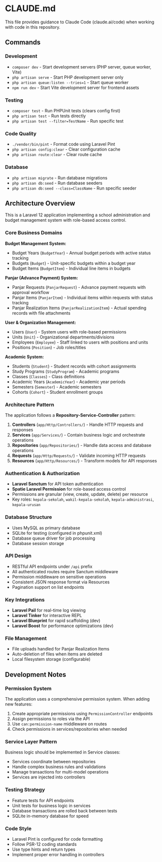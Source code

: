 # CLAUDE.md

This file provides guidance to Claude Code (claude.ai/code) when working with code in this repository.

## Commands

### Development
- `composer dev` - Start development servers (PHP server, queue worker, Vite)
- `php artisan serve` - Start PHP development server only
- `php artisan queue:listen --tries=1` - Start queue worker
- `npm run dev` - Start Vite development server for frontend assets

### Testing
- `composer test` - Run PHPUnit tests (clears config first)
- `php artisan test` - Run tests directly
- `php artisan test --filter=TestName` - Run specific test

### Code Quality
- `./vendor/bin/pint` - Format code using Laravel Pint
- `php artisan config:clear` - Clear configuration cache
- `php artisan route:clear` - Clear route cache

### Database
- `php artisan migrate` - Run database migrations
- `php artisan db:seed` - Run database seeders
- `php artisan db:seed --class=ClassName` - Run specific seeder

## Architecture Overview

This is a Laravel 12 application implementing a school administration and budget management system with role-based access control.

### Core Business Domains

**Budget Management System:**
- Budget Years (`BudgetYear`) - Annual budget periods with active status tracking
- Budgets (`Budget`) - Unit-specific budgets within a budget year
- Budget Items (`BudgetItem`) - Individual line items in budgets

**Panjar (Advance Payment) System:**
- Panjar Requests (`PanjarRequest`) - Advance payment requests with approval workflow
- Panjar Items (`PanjarItem`) - Individual items within requests with status tracking
- Panjar Realization Items (`PanjarRealizationItem`) - Actual spending records with file attachments

**User & Organization Management:**
- Users (`User`) - System users with role-based permissions
- Units (`Unit`) - Organizational departments/divisions
- Employees (`Employee`) - Staff linked to users with positions and units
- Positions (`Position`) - Job roles/titles

**Academic System:**
- Students (`Student`) - Student records with cohort assignments
- Study Programs (`StudyProgram`) - Academic programs
- Classes (`Classes`) - Class definitions
- Academic Years (`AcademicYear`) - Academic year periods
- Semesters (`Semester`) - Academic semesters
- Cohorts (`Cohort`) - Student enrollment groups

### Architecture Pattern

The application follows a **Repository-Service-Controller** pattern:

1. **Controllers** (`app/Http/Controllers/`) - Handle HTTP requests and responses
2. **Services** (`app/Services/`) - Contain business logic and orchestrate operations
3. **Repositories** (`app/Repositories/`) - Handle data access and database operations
4. **Requests** (`app/Http/Requests/`) - Validate incoming HTTP requests
5. **Resources** (`app/Http/Resources/`) - Transform models for API responses

### Authentication & Authorization

- **Laravel Sanctum** for API token authentication
- **Spatie Laravel Permission** for role-based access control
- Permissions are granular (view, create, update, delete) per resource
- Key roles: `kepala-sekolah`, `wakil-kepala-sekolah`, `kepala-administrasi`, `kepala-urusan`

### Database Structure

- Uses MySQL as primary database
- SQLite for testing (configured in phpunit.xml)
- Database queue driver for job processing
- Database session storage

### API Design

- RESTful API endpoints under `/api` prefix
- All authenticated routes require Sanctum middleware
- Permission middleware on sensitive operations
- Consistent JSON response format via Resources
- Pagination support on list endpoints

### Key Integrations

- **Laravel Pail** for real-time log viewing
- **Laravel Tinker** for interactive REPL
- **Laravel Blueprint** for rapid scaffolding (dev)
- **Laravel Boost** for performance optimizations (dev)

### File Management

- File uploads handled for Panjar Realization Items
- Auto-deletion of files when items are deleted
- Local filesystem storage (configurable)

## Development Notes

### Permission System
The application uses a comprehensive permission system. When adding new features:
1. Create appropriate permissions using `PermissionController` endpoints
2. Assign permissions to roles via the API
3. Use `can:permission-name` middleware on routes
4. Check permissions in services/repositories when needed

### Service Layer Pattern
Business logic should be implemented in Service classes:
- Services coordinate between repositories
- Handle complex business rules and validations
- Manage transactions for multi-model operations
- Services are injected into controllers

### Testing Strategy
- Feature tests for API endpoints
- Unit tests for business logic in services
- Database transactions are rolled back between tests
- SQLite in-memory database for speed

### Code Style
- Laravel Pint is configured for code formatting
- Follow PSR-12 coding standards
- Use type hints and return types
- Implement proper error handling in controllers